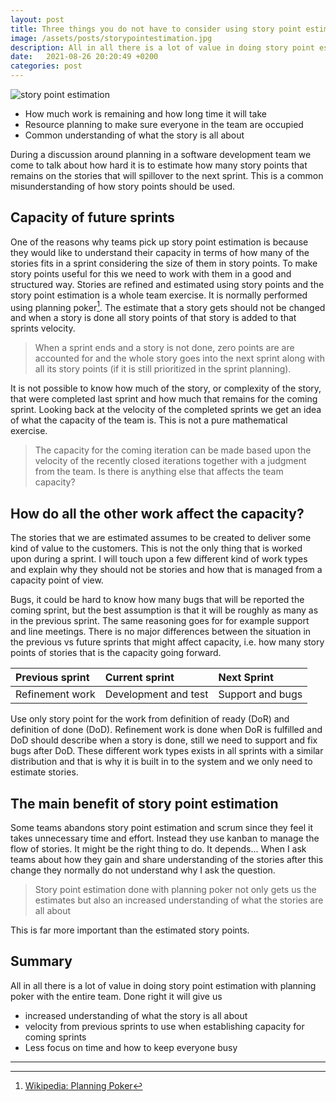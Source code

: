 ```yaml
---
layout: post
title: Three things you do not have to consider using story point estimation
image: /assets/posts/storypointestimation.jpg
description: All in all there is a lot of value in doing story point estimation with planning poker with the entire team. Done right it will give us increased understanding of what the story is all about, velocity from previous sprints to use when establishing capacity for coming sprints as well as less focus on time and how to keep everyone busy.
date:   2021-08-26 20:20:49 +0200
categories: post
---
```

![story point estimation](../../../../assets/posts/storypointestimation.jpg)

- How much work is remaining and how long time it will take
- Resource planning to make sure everyone in the team are occupied
- Common understanding of what the story is all about

During a discussion around planning in a software development team we come to talk about how hard it is to estimate how many story points that remains on the stories that will spillover to the next sprint. This is a common misunderstanding of how story points should be used. 

## Capacity of future sprints

One of the reasons why teams pick up story point estimation is because they would like to understand their capacity in terms of how many of the stories fits in a sprint considering the size of them in story points. To make story points useful for this we need to work with them in a good and structured way. Stories are refined and estimated using story points and the story point estimation is a whole team exercise. It is normally performed using planning poker[^1]. The estimate that a story gets should not be changed and when a story is done all story points of that story is added to that sprints velocity.

>When a sprint ends and a story is not done, zero points are are accounted for and the whole story goes into the next sprint along with all its story points (if it is still prioritized in the sprint planning).

It is not possible to know how much of the story, or complexity of the story, that were completed last sprint and how much that remains for the coming sprint. Looking back at the velocity of the completed sprints we get an idea of what the capacity of the team is. This is not a pure mathematical exercise.

> The capacity for the coming iteration can be made based upon the velocity of the recently closed iterations together with a judgment from the team. Is there is anything else that affects the team capacity?

## How do all the other work affect the capacity?

The stories that we are estimated assumes to be created to deliver some kind of value to the customers. This is not the only thing that is worked upon during a sprint. I will touch upon a few different kind of work types and explain why they should not be stories and how that is managed from a capacity point of view.

Bugs, it could be hard to know how many bugs that will be reported the coming sprint, but the best assumption is that it will be roughly as many as in the previous sprint. The same reasoning goes for for example support and line meetings. There is no major differences between the situation in the previous vs future sprints that might affect capacity, i.e. how many story points of stories that is the capacity going forward.

| Previous sprint | Current sprint       | Next Sprint      |
|:--------------- |:-------------------- |:---------------- |
| Refinement work | Development and test | Support and bugs |

Use only story point for the work from definition of ready (DoR) and definition of done (DoD). Refinement work is done when DoR is fulfilled and DoD should describe when a story is done, still we need to support and fix bugs after DoD. These different work types exists in all sprints with a similar distribution and that is why it is built in to the system and we only need to estimate stories.

## The main benefit of story point estimation

Some teams abandons story point estimation and scrum since they feel it takes unnecessary time and effort. Instead they use kanban to manage the flow of stories. It might be the right thing to do. It depends... When I ask teams about how they gain and share understanding of the stories after this change they normally do not understand why I ask the question.

> Story point estimation done with planning poker not only gets us the estimates but also an increased understanding of what the stories are all about

This is far more important than the estimated story points.

## Summary
All in all there is a lot of value in doing story point estimation with planning poker with the entire team. Done right it will give us

- increased understanding of what the story is all about
- velocity from previous sprints to use when establishing capacity for coming sprints
- Less focus on time and how to keep everyone busy

***

[^1]: [Wikipedia: Planning Poker](https://en.wikipedia.org/wiki/Planning_poker)
